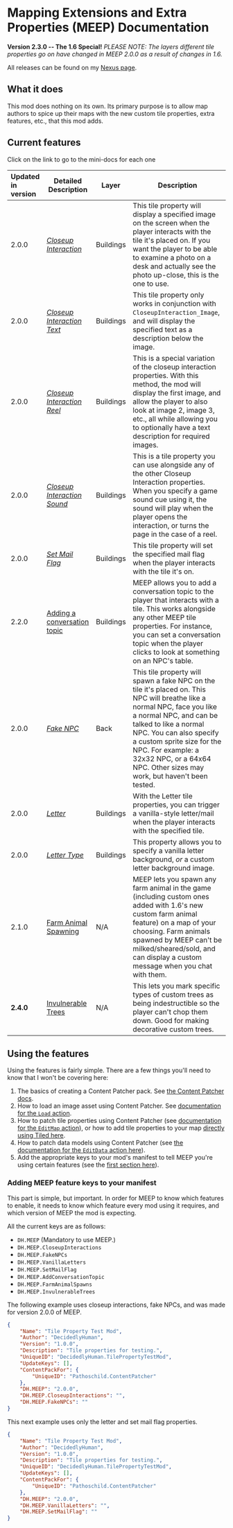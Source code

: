 ﻿# Mapping Extensions and Extra Properties (MEEP) Documentation
**Version 2.3.0 -- The 1.6 Special!**
*PLEASE NOTE: The layers different tile properties go on have changed in MEEP 2.0.0 as a result of changes in 1.6.*

All releases can be found on my [Nexus page](https://www.nexusmods.com/users/79440738?tab=user+files).

## What it does
This mod does nothing on its own. Its primary purpose is to allow map authors to spice up their maps with the new custom tile properties, extra features, etc., that this mod adds.

## Current features
Click on the link to go to the mini-docs for each one

| Updated in version | **Detailed Description**                                                              | **Layer** | **Description**                                                                                                                                                                                                                                                                                                                   |
|:-------------------|---------------------------------------------------------------------------------------|-----------|-----------------------------------------------------------------------------------------------------------------------------------------------------------------------------------------------------------------------------------------------------------------------------------------------------------------------------------|
| 2.0.0              | [*Closeup Interaction*](docs/tile-properties.md#Using-the-CloseupInteraction-tile-properties)                | Buildings | This tile property will display a specified image on the screen when the player interacts with the tile it's placed on. If you want the player to be able to examine a photo on a desk and actually see the photo up-close, this is the one to use.                                                                               |
| 2.0.0              | [*Closeup Interaction Text*](docs/tile-properties.md#Using-the-CloseupInteraction-tile-properties)           | Buildings | This tile property only works in conjunction with `CloseupInteraction_Image`, and will display the specified text as a description below the image.                                                                                                                                                                               |
| 2.0.0              | [*Closeup Interaction Reel*](docs/tile-properties.md#Using-the-CloseupInteraction-reel-tile-properties)      | Buildings | This is a special variation of the closeup interaction properties. With this method, the mod will display the first image, and allow the player to also look at image 2, image 3, etc., all while allowing you to optionally have a text description for required images.                                                         |
| 2.0.0              | [*Closeup Interaction Sound*](docs/tile-properties.md#Using-the-MEEP_CloseupInteraction_Sound-tile-property) | Buildings | This is a tile property you can use alongside any of the other Closeup Interaction properties. When you specify a game sound cue using it, the sound will play when the player opens the interaction, or turns the page in the case of a reel.                                                                                    |
| 2.0.0              | [*Set Mail Flag*](docs/tile-properties.md#Using-the-MEEP_SetMailFlag-tile-property)                          | Buildings | This tile property will set the specified mail flag when the player interacts with the tile it's on.                                                                                                                                                                                                                              |
| 2.2.0              | [Adding a conversation topic](docs/tile-properties.md#Using-the-MEEP_AddConversationTopic-tile-property)     | Buildings | MEEP allows you to add a conversation topic to the player that interacts with a tile. This works alongside any other MEEP tile properties. For instance, you can set a conversation topic when the player clicks to look at something on an NPC's table.                                                                          |
| 2.0.0              | [*Fake NPC*](docs/tile-properties.md#Using-the-MEEP_FakeNPC-tile-property)                                   | Back      | This tile property will spawn a fake NPC on the tile it's placed on. This NPC will breathe like a normal NPC, face you like a normal NPC, and can be talked to like a normal NPC. You can also specify a custom sprite size for the NPC. For example: a 32x32 NPC, or a 64x64 NPC. Other sizes may work, but haven't been tested. |
| 2.0.0              | [*Letter*](docs/tile-properties.md#Using-the-MEEP-Letter-tile-property)                                      | Buildings | With the Letter tile properties, you can trigger a vanilla-style letter/mail when the player interacts with the specified tile.                                                                                                                                                                                                   |
| 2.0.0              | [*Letter Type*](docs/tile-properties.md#MEEP_Letter_Type)                             | Buildings | This property allows you to specify a vanilla letter background, *or* a custom letter background image.                                                                                                                                                                                                                           |
| 2.1.0              | [Farm Animal Spawning](docs/non-map-properties.md#Spawning-farm-animals)              | N/A       | MEEP lets you spawn any farm animal in the game (including custom ones added with 1.6's new custom farm animal feature) on a map of your choosing. Farm animals spawned by MEEP can't be milked/sheared/sold, and can display a custom message when you chat with them.                                                           |
| **2.4.0**          | [Invulnerable Trees](docs/non-map-properties.md#Making-trees-invulnerable)            | N/A       | This lets you mark specific types of custom trees as being indestructible so the player can't chop them down. Good for making decorative custom trees.                                                                                                                                                                            |


## Using the features
Using the features is fairly simple. There are a few things you'll need to know that I won't be covering here:
1) The basics of creating a Content Patcher pack. See [the Content Patcher docs](https://github.com/Pathoschild/StardewMods/blob/develop/ContentPatcher/docs/author-guide.md).
2) How to load an image asset using Content Patcher. See [documentation for the `Load` action](https://github.com/Pathoschild/StardewMods/blob/develop/ContentPatcher/docs/author-guide/action-load.md).
3) How to patch tile properties using Content Patcher (see [documentation for the `EditMap` action](https://github.com/Pathoschild/StardewMods/blob/develop/ContentPatcher/docs/author-guide/action-editmap.md#edit-map-tiles)), or how to add tile properties to your map [directly using Tiled here](https://stardewvalleywiki.com/Modding:Maps#Tile_properties).
4) How to patch data models using Content Patcher (see [the documentation for the `EditData` action here](https://github.com/Pathoschild/StardewMods/blob/develop/ContentPatcher/docs/author-guide/action-editdata.md)).
5) Add the appropriate keys to your mod's manifest to tell MEEP you're using certain features (see the [first section here](#Adding-meep-feature-keys-to-your-manifest)).

### Adding MEEP feature keys to your manifest
This part is simple, but important. In order for MEEP to know which features to enable, it needs to know
which feature every mod using it requires, and which version of MEEP the mod is expecting.

All the current keys are as follows:

* `DH.MEEP` (Mandatory to use MEEP.)
* `DH.MEEP.CloseupInteractions`
* `DH.MEEP.FakeNPCs`
* `DH.MEEP.VanillaLetters`
* `DH.MEEP.SetMailFlag`
* `DH.MEEP.AddConversationTopic`
* `DH.MEEP.FarmAnimalSpawns`
* `DH.MEEP.InvulnerableTrees`

The following example uses closeup interactions, fake NPCs, and was made for version 2.0.0 of MEEP.

```json
{
    "Name": "Tile Property Test Mod",
    "Author": "DecidedlyHuman",
    "Version": "1.0.0",
    "Description": "Tile properties for testing.",
    "UniqueID": "DecidedlyHuman.TilePropertyTestMod",
    "UpdateKeys": [],
    "ContentPackFor": {
        "UniqueID": "Pathoschild.ContentPatcher"
    },
    "DH.MEEP": "2.0.0",
    "DH.MEEP.CloseupInteractions": "",
    "DH.MEEP.FakeNPCs": ""
}
```

This next example uses only the letter and set mail flag properties.
```json
{
    "Name": "Tile Property Test Mod",
    "Author": "DecidedlyHuman",
    "Version": "1.0.0",
    "Description": "Tile properties for testing.",
    "UniqueID": "DecidedlyHuman.TilePropertyTestMod",
    "UpdateKeys": [],
    "ContentPackFor": {
        "UniqueID": "Pathoschild.ContentPatcher"
    },
    "DH.MEEP": "2.0.0",
    "DH.MEEP.VanillaLetters": "",
    "DH.MEEP.SetMailFlag": ""
}
```
